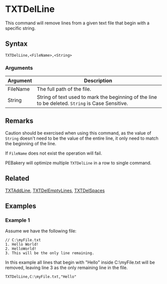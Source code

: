 # TXTDelLine

This command will remove lines from a given text file that begin with a specific string.

## Syntax

```pebakery
TXTDelLine,<FileName>,<String>
```

### Arguments

| Argument | Description |
| --- | --- |
| FileName | The full path of the file. |
| String   | String of text used to mark the beginning of the line to be deleted. `String` is Case Sensitive.

## Remarks

Caution should be exercised when using this command, as the value of `String` doesn't need to be the value of the entire line, it only need to match the beginning of the line.

If `FileName` does not exist the operation will fail.

PEBakery will optimize multiple `TXTDelLine` in a row to single command.

## Related

[TXTAddLine](./TXTAddLine.md), [TXTDelEmptyLines](./TXTDelEmptyLines.md), [TXTDelSpaces](./TXTDelSpaces.md)

## Examples

### Example 1

Assume we have the following file:

```pebakery
// C:\myFile.txt
1. Hello World!
2. HelloWorld!
3. This will be the only line remaining.
```

In this example all lines that begin with "Hello" inside C:\myFile.txt will be removed, leaving line 3 as the only remaining line in the file.

```pebakery
TXTDelLine,C:\myFile.txt,"Hello"
```